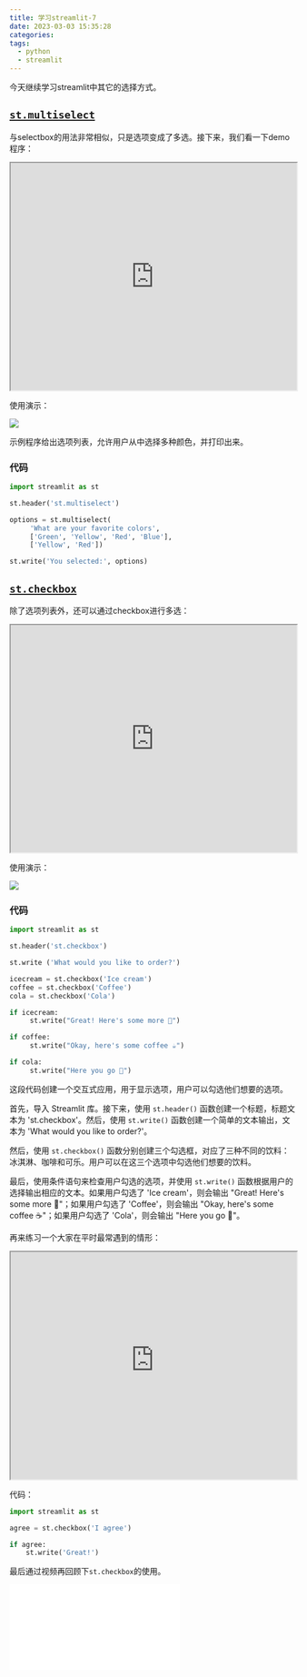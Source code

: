 ```yaml
---
title: 学习streamlit-7
date: 2023-03-03 15:35:28
categories:
tags:
  - python
  - streamlit
---
```


今天继续学习streamlit中其它的选择方式。

## [`st.multiselect`](https://docs.streamlit.io/library/api-reference/widgets/st.multiselect)

与selectbox的用法非常相似，只是选项变成了多选。接下来，我们看一下demo程序：

<iframe loading="lazy" src="https://share.streamlit.io/dataprofessor/st.multiselect/?embed=true" height="400" width="100%"></iframe>

<!-- more -->

使用演示：

![](https://imgs.boringhex.top/blog/streamlit-streamlit_app-2023-03-03-15-03-45.gif)

示例程序给出选项列表，允许用户从中选择多种颜色，并打印出来。

### 代码

``` python
import streamlit as st

st.header('st.multiselect')

options = st.multiselect(
     'What are your favorite colors',
     ['Green', 'Yellow', 'Red', 'Blue'],
     ['Yellow', 'Red'])

st.write('You selected:', options)
```

## [`st.checkbox`](https://docs.streamlit.io/library/api-reference/widgets/st.checkbox)

除了选项列表外，还可以通过checkbox进行多选：

<iframe loading="lazy" src="https://share.streamlit.io/dataprofessor/st.checkbox/?embed=true" height="400" width="100%"></iframe>

使用演示：

![](https://imgs.boringhex.top/blog/streamlit-streamlit_app-2023-03-03-16-03-63.gif)

### 代码

``` python
import streamlit as st

st.header('st.checkbox')

st.write ('What would you like to order?')

icecream = st.checkbox('Ice cream')
coffee = st.checkbox('Coffee')
cola = st.checkbox('Cola')

if icecream:
     st.write("Great! Here's some more 🍦")

if coffee: 
     st.write("Okay, here's some coffee ☕")

if cola:
     st.write("Here you go 🥤")
```

这段代码创建一个交互式应用，用于显示选项，用户可以勾选他们想要的选项。

首先，导入 Streamlit 库。接下来，使用 `st.header()` 函数创建一个标题，标题文本为 'st.checkbox'。然后，使用 `st.write()` 函数创建一个简单的文本输出，文本为 'What would you like to order?'。

然后，使用 `st.checkbox()` 函数分别创建三个勾选框，对应了三种不同的饮料：冰淇淋、咖啡和可乐。用户可以在这三个选项中勾选他们想要的饮料。

最后，使用条件语句来检查用户勾选的选项，并使用 `st.write()` 函数根据用户的选择输出相应的文本。如果用户勾选了 'Ice cream'，则会输出 "Great! Here's some more 🍦"；如果用户勾选了 'Coffee'，则会输出 "Okay, here's some coffee ☕"；如果用户勾选了 'Cola'，则会输出 "Here you go 🥤"。

再来练习一个大家在平时最常遇到的情形：

<iframe loading="lazy" src="https://doc-checkbox.streamlitapp.com/?embed=true" height="400" width="100%"></iframe>

代码：

``` python
import streamlit as st

agree = st.checkbox('I agree')

if agree:
    st.write('Great!')
```

最后通过视频再回顾下`st.checkbox`的使用。

<iframe src="//player.bilibili.com/player.html?bvid=BV1jb411Q7Qq&page=1" scrolling="no" border="0" frameborder="no" framespacing="0" allowfullscreen="true"> </iframe>
